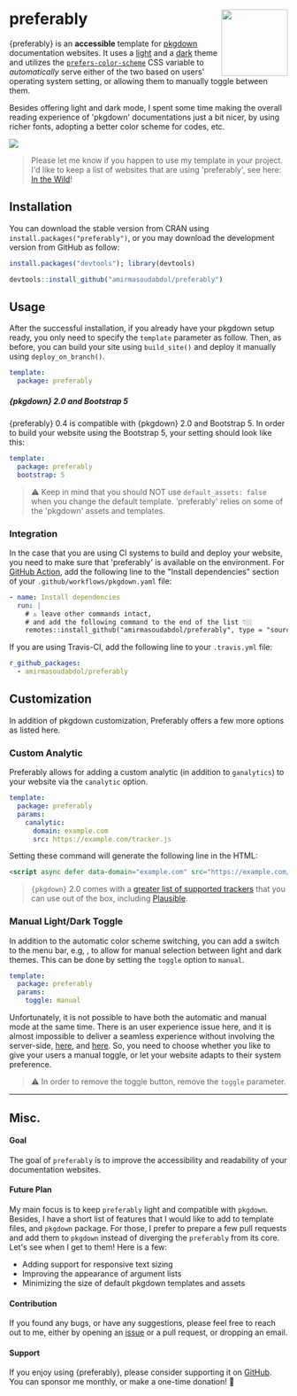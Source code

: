 # preferably <img src="man/figures/logo.png" width="120" align="right"/>

{preferably} is an **accessible** template for [pkgdown](https://pkgdown.r-lib.org/) documentation websites. It uses a [light](https://bootswatch.com/flatly/) and a [dark](https://bootswatch.com/darkly/) theme and utilizes the [`prefers-color-scheme`](https://developer.mozilla.org/en-US/docs/Web/CSS/@media/prefers-color-scheme) CSS variable to *automatically* serve either of the two based on users' operating system setting, or allowing them to manually toggle between them.

Besides offering light and dark mode, I spent some time making the overall reading experience of 'pkgdown' documentations just a bit nicer, by using richer fonts, adopting a better color scheme for codes, etc. 

![](man/figures/comparison.png)

> Please let me know if you happen to use my template in your project. I'd like to keep a list of websites that are using 'preferably', see here: [In the Wild](https://preferably.amirmasoudabdol.name/articles/in-the-wild.html)!

## Installation

You can download the stable version from CRAN using `install.packages("preferably")`, or you may download the development version from GitHub as follow:

```R
install.packages("devtools"); library(devtools)

devtools::install_github("amirmasoudabdol/preferably")
```

## Usage

After the successful installation, if you already have your pkgdown setup ready, you only need to specify the `template` parameter as follow. Then, as before, you can build your site using `build_site()` and deploy it manually using `deploy_on_branch()`.

```YAML
template:
  package: preferably
```

##### {pkgdown} 2.0 and Bootstrap 5

{preferably} 0.4 is compatible with {pkgdown} 2.0 and Bootstrap 5. In order to build your website using the Bootstrap 5, your setting should look like this:

```YAML
template:
  package: preferably
  bootstrap: 5
```

> ⚠️ Keep in mind that you should NOT use `default_assets: false` when you change the default template. 'preferably' relies on some of the 'pkgdown' assets and templates.

### Integration

In the case that you are using CI systems to build and deploy your website, you need to make sure that 'preferably' is available on the environment. For [GitHub Action](https://pkgdown.r-lib.org/articles/pkgdown.html?q=github%20action#publishing), add the following line to the "Install dependencies" section of your `.github/workflows/pkgdown.yaml` file:

```YAML
- name: Install dependencies
  run: |
    # ⚠️ leave other commands intact, 
    # and add the following command to the end of the list 👇🏼
    remotes::install_github("amirmasoudabdol/preferably", type = "source")
```

If you are using Travis-CI, add the following line to your `.travis.yml` file:

```YAML
r_github_packages:
  - amirmasoudabdol/preferably
```

## Customization

In addition of pkgdown customization, Preferably offers a few more options as listed here.  

### Custom Analytic

Preferably allows for adding a custom analytic (in addition to `ganalytics`) to your website via the `canalytic` option.

```YAML
template:
  package: preferably
  params:
    canalytic:
      domain: example.com
      src: https://example.com/tracker.js
```

Setting these command will generate the following line in the HTML:

```html
<script async defer data-domain="example.com" src="https://example.com/tracker.js"></script>
```

> `{pkgdown}` 2.0 comes with a [greater list of supported trackers](https://pkgdown.r-lib.org/reference/build_site.html?q=plausi#analytics) that you can use out of the box, including [Plausible](https://plausible.io/).

### Manual Light/Dark Toggle

In addition to the automatic color scheme switching, you can add a switch to the menu bar, e.g, <span class="fas fa-adjust fa"></span>, to allow for manual selection between light and dark themes. This can be done by setting the `toggle` option to `manual`. 

```YAML
template:
  package: preferably
  params:
    toggle: manual
```

Unfortunately, it is not possible to have both the automatic and manual mode at the same time. There is an user experience issue here, and it is almost impossible to deliver a seamless experience without involving the server-side, [here](https://kilianvalkhof.com/2020/design/your-dark-mode-toggle-is-broken/), and [here](https://www.joshwcomeau.com/react/dark-mode/). So, you need to choose whether you like to give your users a manual toggle, or let your website adapts to their system preference.

> ⚠️ In order to remove the toggle button, remove the `toggle` parameter.

- - -

## Misc.

#### Goal

The goal of `preferably` is to improve the accessibility and readability of your documentation websites.

#### Future Plan

My main focus is to keep `preferably` light and compatible with `pkgdown`. Besides, I have a short list of features that I would like to add to template files, and `pkgdown` package. For those, I prefer to prepare a few pull requests and add them to `pkgdown` instead of diverging the `preferably` from its core. Let's see when I get to them! Here is a few:

- Adding support for responsive text sizing
- Improving the appearance of argument lists
- Minimizing the size of default pkgdown templates and assets

#### Contribution

If you found any bugs, or have any suggestions, please feel free to reach out to me, either by opening an [issue](https://github.com/amirmasoudabdol/preferably/issues/) or a pull request, or dropping an email. 

#### Support

If you enjoy using {preferably}, please consider supporting it on [GitHub](https://github.com/sponsors/amirmasoudabdol). You can sponsor me monthly, or make a one-time donation! 🤗